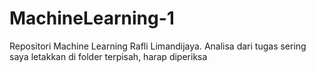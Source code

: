 # MachineLearning-1
Repositori Machine Learning Rafli Limandijaya. Analisa dari tugas sering saya letakkan di folder terpisah, harap diperiksa
